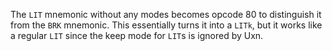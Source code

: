 The `LIT` mnemonic without any modes becomes opcode 80 to distinguish it from the `BRK` mnemonic. This essentially turns it into a `LITk`, but it works like a regular `LIT` since the keep mode for `LIT`s is ignored by Uxn.
